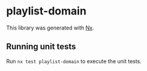 # playlist-domain

This library was generated with [Nx](https://nx.dev).

## Running unit tests

Run `nx test playlist-domain` to execute the unit tests.

